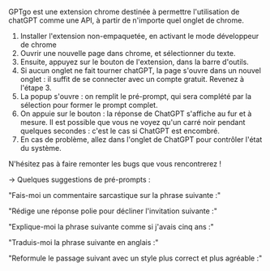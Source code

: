 GPTgo est une extension chrome destinée à permettre l'utilisation de chatGPT comme une API, à partir de n'importe quel onglet de chrome.

1. Installer l'extension non-empaquetée, en activant le mode développeur de chrome
2. Ouvrir une nouvelle page dans chrome, et sélectionner du texte. 
3. Ensuite, appuyez sur le bouton de l'extension, dans la barre d'outils.
4. Si aucun onglet ne fait tourner chatGPT, la page s'ouvre dans un nouvel onglet : il suffit de se connecter avec un compte gratuit. Revenez à l'étape 3.
5. La popup s'ouvre : on remplit le pré-prompt, qui sera complété par la sélection pour former le prompt complet.
6. On appuie sur le bouton : la réponse de ChatGPT s'affiche au fur et à mesure. Il est possible que vous ne voyez qu'un carré noir pendant quelques secondes : c'est le cas si ChatGPT est encombré.
7. En cas de problème, allez dans l'onglet de ChatGPT pour contrôler l'état du système.

N'hésitez pas à faire remonter les bugs que vous rencontrerez !

-> Quelques suggestions de pré-prompts :

"Fais-moi un commentaire sarcastique sur la phrase suivante :"

"Rédige une réponse polie pour décliner l'invitation suivante :"

"Explique-moi la phrase suivante comme si j'avais cinq ans :"

"Traduis-moi la phrase suivante en anglais :"

"Reformule le passage suivant avec un style plus correct et plus agréable :"

